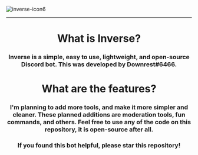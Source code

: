 ![inverse-icon6](https://user-images.githubusercontent.com/83262692/139449176-ff294618-947d-4f2e-aaf4-92aef94dc314.png)
____


<h1 align=center>What is Inverse?</a></h3>

<h3 align=center>Inverse is a simple, easy to use, lightweight, and open-source Discord bot. This was developed by Downrest#6466.</a></h3>


<h1 align=center>What are the features?</a></h3>

<h3 align=center>I'm planning to add more tools, and make it more simpler and cleaner. These planned additions are moderation tools, fun commands, and others. Feel free to use any of the code on this repository, it is open-source after all.</a></h3>

<h3 align=center>If you found this bot helpful, please star this repository!</a></h3>
